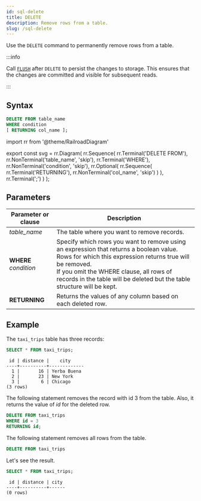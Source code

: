 ```yaml
---
id: sql-delete
title: DELETE
description: Remove rows from a table.
slug: /sql-delete
---
```

<head>
  <link rel="canonical" href="https://docs.risingwave.com/docs/current/sql-delete/" />
</head>

Use the `DELETE` command to permanently remove rows from a table.

:::info

Call [`FLUSH`](/sql/commands/sql-flush.md) after `DELETE` to persist the changes to storage. This ensures that the changes are committed and visible for subsequent reads.

:::

## Syntax

```sql
DELETE FROM table_name
WHERE condition 
[ RETURNING col_name ];
```


import rr from '@theme/RailroadDiagram'

export const svg = rr.Diagram(
    rr.Sequence(
        rr.Terminal('DELETE FROM'),
        rr.NonTerminal('table_name', 'skip'),
        rr.Terminal('WHERE'),
        rr.NonTerminal('condition', 'skip'),
        rr.Optional(
            rr.Sequence(
                rr.Terminal('RETURNING'),
                rr.NonTerminal('col_name', 'skip')
            )
        ),
        rr.Terminal(';')
    )
);

<drawer SVG={svg} />



## Parameters

|Parameter or clause        | Description           |
|---------------------------|-----------------------|
|*table_name*               |The table where you want to remove records.|
|**WHERE** *condition*      |Specify which rows you want to remove using an expression that returns a boolean value. Rows for which this expression returns true will be removed. <br/> If you omit the WHERE clause, all rows of records in the table will be deleted but the table structure will be kept.|
|**RETURNING**               |Returns the values of any column based on each deleted row.|


## Example

The `taxi_trips` table has three records:

```sql
SELECT * FROM taxi_trips;
```
```
 id | distance |    city     
----+----------+-------------
  1 |       16 | Yerba Buena
  2 |       23 | New York
  3 |        6 | Chicago
(3 rows)
```

The following statement removes the record with id 3 from the table. Also, it returns the value of *id* for the deleted row.

```sql
DELETE FROM taxi_trips 
WHERE id = 3 
RETURNING id;
```

The following statement removes all rows from the table. 

```sql
DELETE FROM taxi_trips 
```

Let's see the result.

```sql
SELECT * FROM taxi_trips;
```
```
 id | distance | city 
----+----------+------
(0 rows)
```